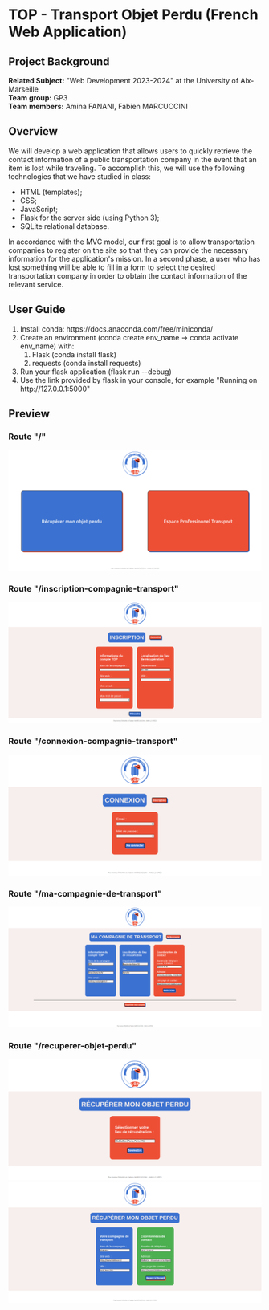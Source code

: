 # TOP - Transport Objet Perdu (French Web Application)

## Project Background
**Related Subject:** "Web Development 2023-2024"  at the University of Aix-Marseille<br>
**Team group:** GP3 <br>
**Team members:** Amina FANANI, Fabien MARCUCCINI 

## Overview
We will develop a web application that allows users to quickly retrieve the contact information of a public transportation company in the event that an item is lost while traveling. To accomplish this, we will use the following technologies that we have studied in class:
<ul>
  <li>HTML (templates);</li>
  <li>CSS;</li>
  <li>JavaScript;</li>
  <li>Flask for the server side (using Python 3);</li>
  <li>SQLite relational database.</li>
</ul>
In accordance with the MVC model, our first goal is to allow transportation companies to register on the site so that they can provide the necessary information for the application's mission. In a second phase, a user who has lost something will be able to fill in a form to select the desired transportation company in order to obtain the contact information of the relevant service.

## User Guide
<ol>
  <li>Install conda: https://docs.anaconda.com/free/miniconda/</li>
  <li>Create an environment (conda create env_name -> conda activate env_name) with:
    <ol>
      <li>Flask (conda install flask)</li>
      <li>requests (conda install requests)</li>
    </ol>
  <li>Run your flask application (flask run --debug)</li>
  <li>Use the link provided by flask in your console, for example "Running on http://127.0.0.1:5000"</li>
</ol>

## Preview
### Route "/"
<img alt="route / screenshot" src="readme-images/home.png" />

### Route "/inscription-compagnie-transport"
<img alt="route /inscription-compagnie-transport screenshot" src="readme-images/sign-up.png" />

### Route "/connexion-compagnie-transport"
<img alt="route /connexion-compagnie-transport" src="readme-images/log-in.png" />

### Route "/ma-compagnie-de-transport"
<img alt="route /ma-compagnie-de-transport" src="readme-images/my-account.png" />

### Route "/recuperer-objet-perdu"
<img alt="route /recuperer-objet-perdu" src="readme-images/recover.png" />
<img alt="route /recuperer-objet-perdu" src="readme-images/recover-result.png" />




